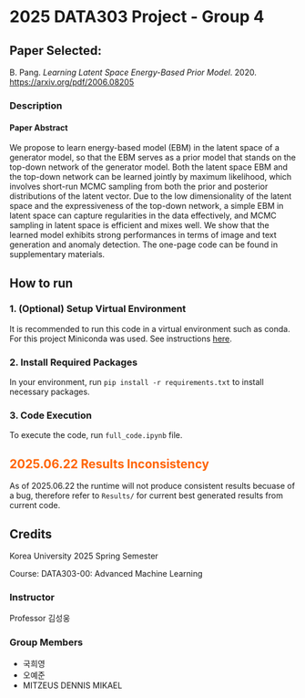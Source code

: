 # 2025 DATA303 Project - Group 4

## Paper Selected:

B. Pang. _Learning Latent Space Energy-Based Prior Model_. 2020. https://arxiv.org/pdf/2006.08205

### Description

#### Paper Abstract

We propose to learn energy-based model (EBM) in the latent space of a generator
model, so that the EBM serves as a prior model that stands on the top-down
network of the generator model. Both the latent space EBM and the top-down
network can be learned jointly by maximum likelihood, which involves short-run
MCMC sampling from both the prior and posterior distributions of the latent vector.
Due to the low dimensionality of the latent space and the expressiveness of the
top-down network, a simple EBM in latent space can capture regularities in the
data effectively, and MCMC sampling in latent space is efficient and mixes well.
We show that the learned model exhibits strong performances in terms of image
and text generation and anomaly detection. The one-page code can be found in
supplementary materials.

## How to run

### 1. (Optional) Setup Virtual Environment

It is recommended to run this code in a virtual environment such as conda. For this project Miniconda was used. See instructions [here](https://www.anaconda.com/docs/getting-started/miniconda/install).

### 2. Install Required Packages

In your environment, run `pip install -r requirements.txt` to install necessary packages.

### 3. Code Execution

To execute the code, run `full_code.ipynb` file.

## <span style="color: rgb(255 100 0)">2025.06.22 Results Inconsistency</span>

As of 2025.06.22 the runtime will not produce consistent results becuase of a bug, therefore refer to `Results/` for current best generated results from current code.

## Credits

Korea University 2025 Spring Semester

Course: DATA303-00: Advanced Machine Learning

### Instructor

Professor 김성웅

### Group Members

- 국희영
- 오예준
- MITZEUS DENNIS MIKAEL
